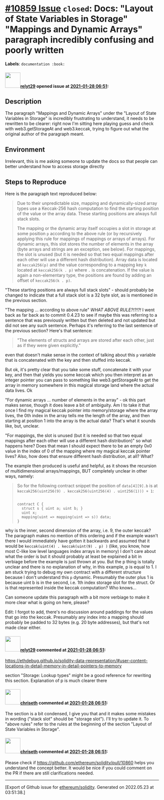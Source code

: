 # [\#10859 Issue](https://github.com/ethereum/solidity/issues/10859) `closed`: Docs: "Layout of State Variables in Storage" "Mappings and Dynamic Arrays" paragraph incredibly confusing and poorly written
**Labels**: `documentation :book:`


#### <img src="https://avatars.githubusercontent.com/u/4326714?u=880620c5d3d565f396d5d28f2c35b75146352a84&v=4" width="50">[relyt29](https://github.com/relyt29) opened issue at [2021-01-28 06:51](https://github.com/ethereum/solidity/issues/10859):

## Description

The paragraph "Mappings and Dynamic Arrays" under the "Layout of State Variables in Storage" is incredibly frustrating to understand, it needs to be rewritten to be clearer: right now I'm sitting here playing guess and check with web3.getStorageAt and web3.keccak, trying to figure out what the original author of the paragraph meant.

## Environment

Irrelevant, this is me asking someone to update the docs so that people can better understand how to access storage directly

## Steps to Reproduce

Here is the paragraph text reproduced below:

> Due to their unpredictable size, mapping and dynamically-sized array types use a Keccak-256 hash computation to find the starting position of the value or the array data. These starting positions are always full stack slots.
> 
> The mapping or the dynamic array itself occupies a slot in storage at some position `p` according to the above rule (or by recursively applying this rule for mappings of mappings or arrays of arrays). For dynamic arrays, this slot stores the number of elements in the array (byte arrays and strings are an exception, see below). For mappings, the slot is unused (but it is needed so that two equal mappings after each other will use a different hash distribution). Array data is located at `keccak256(p)` and the value corresponding to a mapping key `k` located at `keccak256(k . p)` where `.` is concatenation. If the value is again a non-elementary type, the positions are found by adding an offset of `keccak256(k . p)`.
> 


"These starting positions are always full stack slots" - should probably be changed to indicate that a full stack slot is a 32 byte slot, as is mentioned in the previous section.

"The mapping ... according to above rule" *WHAT ABOVE RULE?!?!?!* I went back as far back as to commit 0.4.23 to see if maybe this was referring to a sentence that was previously written but then deleted and not updated but did not see any such sentence. Perhaps it's referring to the last sentence of the previous section? Here's that sentence: 

> "The elements of structs and arrays are stored after each other, just as if they were given explicitly."

even that doesn't make sense in the context of talking about this `p` variable that is concatenated with the key and then stuffed into keccak. 

But ok, it's pretty clear that you take some stuff, concatenate it with your key, and then that yields you some keccak which you then interpret as an integer pointer you can pass to something like web3.getStorageAt to get the array in memory somewhere in this magical storage land where the actual data lives. Ok

"For dynamic arrays ... number of elements in the array" - ok this part makes sense, though it does leave a bit of ambiguity. Am I to take it that once I find my magical keccak pointer into memory/storage where the array lives, the 0th index in the array tells me the length of the array, and then starting at position 1 into the array is the actual data? That's what it sounds like, but, unclear.

"For mappings, the slot is unused (but it is needed so that two equal mappings after each other will use a different hash distribution)" so what happens here? Does that mean I should expect there to be an empty 0x0 value in the index of 0 of the mapping where my magical keccak pointer lives? Also, how does that ensure different hash distribution, at all? What?

The example then produced is useful and helpful, as it shows the recursion of multidimensional arrays/mappings, BUT completely unclear in other ways, namely: 

> So for the following contract snippet the position of `data[4][9].b` is at `keccak256(uint256(9) . keccak256(uint256(4) . uint256(1))) + 1`:
> ```pragma solidity ^0.4.0;
> 
> contract C {
>   struct s { uint a; uint b; }
>   uint x;
>   mapping(uint => mapping(uint => s)) data;
> } 

why is the inner, second dimension of the array, i.e. 9, the outer keccak? The paragraph makes no mention of this ordering and if the example wasn't there I would immediately have gotten it backwards and assumed that it would be `keccak(uint(4) . keccak(uint(9) . p) )` (like, you know, how most C-like low level languages index arrays in memory) I don't care about what the order is but it should probably at least be explained a bit in verbiage before the example is just thrown at you. But the p thing is totally unclear and there is no explanation of why, in this example, p is equal to 1. I am stuck trying to debug my own contract with a different structure because I don't understand this `p` dynamic. Presumably the outer plus 1 is because uint b is in the second, i.e. 1th index storage slot for the struct. Or is that represented inside the keccak computation? Who knows...



Can someone update this paragraph with a bit more verbiage to make it more clear what is going on here, please?

Edit: I forgot to add, there's no discussion around paddings for the values that go into the keccak. Presumably any index into a mapping should probably be padded to 32 bytes (e.g. 20 byte addresses), but that's not made clear either.

#### <img src="https://avatars.githubusercontent.com/u/4326714?u=880620c5d3d565f396d5d28f2c35b75146352a84&v=4" width="50">[relyt29](https://github.com/relyt29) commented at [2021-01-28 06:51](https://github.com/ethereum/solidity/issues/10859#issuecomment-768857888):

https://ethdebug.github.io/solidity-data-representation/#user-content-locations-in-detail-memory-in-detail-pointers-to-memory

section "Storage: Lookup types" might be a good reference for rewriting this section. Explanation of p is much clearer there

#### <img src="https://avatars.githubusercontent.com/u/9073706?v=4" width="50">[chriseth](https://github.com/chriseth) commented at [2021-01-28 06:51](https://github.com/ethereum/solidity/issues/10859#issuecomment-768864399):

The section is a bit condensed, I give you that and it makes some mistakes in wording ("stack slot" should be "storage slot"). I'll try to update it. To "above rules" refer to the rules at the beginning of the section "Layout of State Variables in Storage".

#### <img src="https://avatars.githubusercontent.com/u/9073706?v=4" width="50">[chriseth](https://github.com/chriseth) commented at [2021-01-28 06:51](https://github.com/ethereum/solidity/issues/10859#issuecomment-768900633):

Please check if https://github.com/ethereum/solidity/pull/10860 helps you understand the concept better. It would be nice if you could comment on the PR if there are still clarifications needed.


-------------------------------------------------------------------------------



[Export of Github issue for [ethereum/solidity](https://github.com/ethereum/solidity). Generated on 2022.05.23 at 03:51:38.]
